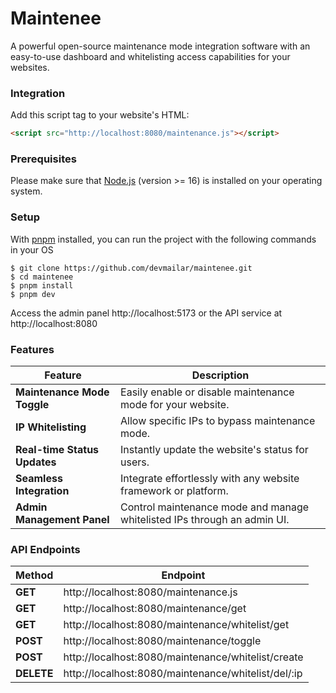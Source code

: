 # Maintenee
A powerful open-source maintenance mode integration software with an easy-to-use dashboard and whitelisting access capabilities for your websites. 

### Integration
Add this script tag to your website's HTML:
```html
<script src="http://localhost:8080/maintenance.js"></script>
```

### Prerequisites
Please make sure that [Node.js](https://nodejs.org/en) (version >= 16) is installed on your operating system.

### Setup
With [pnpm](https://pnpm.io/) installed, you can run the project with the following commands in your OS
```node
$ git clone https://github.com/devmailar/maintenee.git
$ cd maintenee
$ pnpm install
$ pnpm dev
```
Access the admin panel http://localhost:5173 or the API service at http://localhost:8080

### Features
| Feature                       | Description                                                                 |
|-------------------------------|-----------------------------------------------------------------------------|
| **Maintenance Mode Toggle**   | Easily enable or disable maintenance mode for your website.                |
| **IP Whitelisting**           | Allow specific IPs to bypass maintenance mode.                             |
| **Real-time Status Updates**  | Instantly update the website's status for users.                           |
| **Seamless Integration**      | Integrate effortlessly with any website framework or platform.             |
| **Admin Management Panel**    | Control maintenance mode and manage whitelisted IPs through an admin UI.   |

### API Endpoints
| Method                        | Endpoint                                                                    |
|-------------------------------|-----------------------------------------------------------------------------|
| **GET**                       | http://localhost:8080/maintenance.js                                       |
| **GET**                       | http://localhost:8080/maintenance/get                                      |
| **GET**                       | http://localhost:8080/maintenance/whitelist/get                            |
| **POST**                      | http://localhost:8080/maintenance/toggle                                   |
| **POST**                      | http://localhost:8080/maintenance/whitelist/create                         |
| **DELETE**                    | http://localhost:8080/maintenance/whitelist/del/:ip                        |
